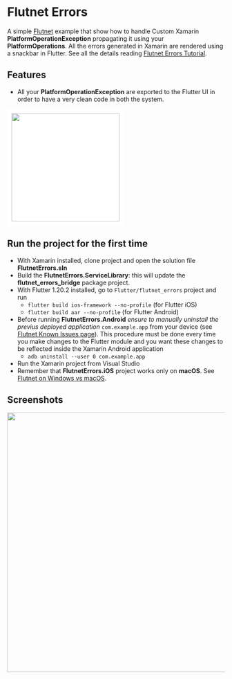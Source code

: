 # Flutnet Errors

A simple [Flutnet](https://www.flutnet.com) example that show how to handle Custom Xamarin **PlatformOperationException** propagating it using your **PlatformOperations**. All the errors generated in Xamarin are rendered using a snackbar in Flutter. See all the details reading [Flutnet  Errors Tutorial](https://www.flutnet.com/Documentation/Samples-Tutorials/Flutnet-Errors).

## Features

- All your **PlatformOperationException** are exported to the Flutter UI in order to have a very clean code in both the system.

<img src="github_assets/sketch.png" height="250" style="background-color:white; padding:10px;">

## Run the project for the first time

- With Xamarin installed, clone project and open the solution file **FlutnetErrors.sln**
- Build the **FlutnetErrors.ServiceLibrary**: this will update the **flutnet_errors_bridge** package project.
- With Flutter 1.20.2 installed, go to `Flutter/flutnet_errors` project and run 
    - `flutter build ios-framework --no-profile` (for Flutter iOS)
    - `flutter build aar --no-profile` (for Flutter Android)
- Before running **FlutnetErrors.Android** _ensure to manually uninstall the previus deployed application_ `com.example.app` from your device (see [Flutnet Known Issues page](https://www.flutnet.com/Download/Release-Notes/Known-Issues)). This procedure must be done every time you make changes to the Flutter module and you want these changes to be reflected inside the Xamarin Android application
    - `adb uninstall --user 0 com.example.app`
- Run the Xamarin project from Visual Studio
- Remember that **FlutnetErrors.iOS** project works only on **macOS**. See [Flutnet on Windows vs macOS](https://www.flutnet.com/Documentation/Getting-Started/Flutnet-on-Windows-vs-macOS).

## Screenshots

<img src="github_assets/app.gif" height="600">


